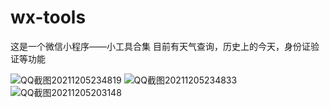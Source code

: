 # wx-tools
这是一个微信小程序——小工具合集
目前有天气查询，历史上的今天，身份证验证等功能  

![QQ截图20211205234819](https://cdn.jsdelivr.net/gh/KMSWoo/Image-hosting@master/image/QQ截图20211205234819.6zouepsa8lo.png)
![QQ截图20211205234833](https://cdn.jsdelivr.net/gh/KMSWoo/Image-hosting@master/image/QQ截图20211205234833.4ppbaluxgie0.png)
![QQ截图20211205203148](https://cdn.jsdelivr.net/gh/KMSWoo/Image-hosting@master/image/QQ截图20211205203148.5u8jt5z2um80.png)
